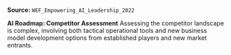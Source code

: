 **Source:** `WEF_Empowering_AI_Leadership_2022`

**AI Roadmap: Competitor Assessment**
Assessing the competitor landscape is complex, involving both tactical operational tools and new business model development options from established players and new market entrants.
